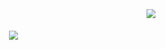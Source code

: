 <img align="right" src="https://visitor-badge.laobi.icu/badge?page_id=HugoChambert.HugoChambert" />

<h1 align="center">
    <img src="https://readme-typing-svg.herokuapp.com/?font=Inter&size=35&center=true&vCenter=true&width=500&height=70&duration=4000&lines=Hello+There!+😎;+I'm+Hugo+Chambert!;" />
</h1>

